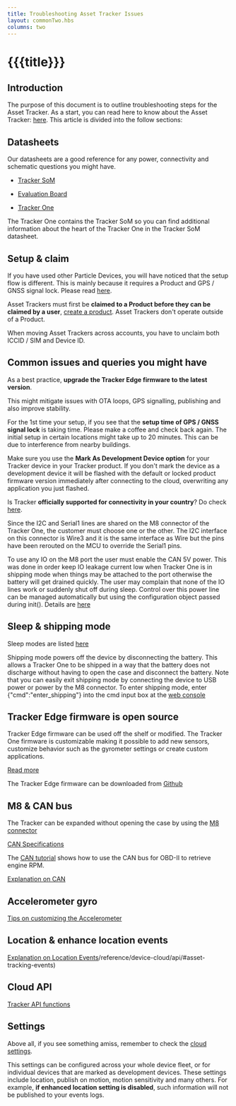 ```yaml
---
title: Troubleshooting Asset Tracker Issues
layout: commonTwo.hbs
columns: two
---
```


# {{{title}}}

## Introduction

The purpose of this document is to outline troubleshooting steps for the Asset Tracker. As a start, you can read here to know about the Asset Tracker: [here](/getting-started/hardware/tracking-system/). This article is divided into the follow sections:


## Datasheets

Our datasheets are a good reference for any power, connectivity and schematic questions you might have.

- [Tracker SoM](/reference/datasheets/tracker/tracker-som-datasheet/)

- [Evaluation Board](/reference/datasheets/tracker/tracker-som-eval-board/)

- [Tracker One](/reference/datasheets/tracker/tracker-one/)

The Tracker One contains the Tracker SoM so you can find additional information about the heart of the Tracker One in the Tracker SoM datasheet.

## Setup & claim

If you have used other Particle Devices, you will have noticed that the setup flow is different. This is mainly because it requires a Product and GPS / GNSS signal lock. Please read [here](/tutorials/asset-tracking/setup/#setup).

Asset Trackers must first be **claimed to a Product before they can be claimed by a user**, [create a product](/getting-started/tracker/tracker-setup/#create-a-product). Asset Trackers don't operate outside of a Product. 

When moving Asset Trackers across accounts, you have to unclaim both ICCID / SIM and Device ID.

## Common issues and queries you might have

As a best practice, **upgrade the Tracker Edge firmware to the latest version**.

This might mitigate issues with OTA loops, GPS signalling, publishing and also improve stability.

For the 1st time your setup, if you see that the **setup time of GPS / GNSS signal lock** is taking time. Please make a coffee and check back again. The initial setup in certain locations might take up to 20 minutes. This can be due to interference from nearby buildings.

Make sure you use the **Mark As Development Device option** for your Tracker device in your Tracker product. If you don't mark the device as a development device it will be flashed with the default or locked product firmware version immediately after connecting to the cloud, overwriting any application you just flashed.

Is Tracker **officially supported for connectivity in your country**? Do check [here](/tutorials/cellular-connectivity/cellular-carriers/?tab=ByDevice&device=Tracker%20T524%2FONE524%20LTE%20CAT1%2F3G%2F2G%20%28Europe%29%20EtherSIM&region=All).

Since the I2C and Serial1 lines are shared on the M8 connector of the Tracker One, the customer must choose one or the other. The I2C interface on this connector is Wire3 and it is the same interface as Wire but the pins have been rerouted on the MCU to override the Serial1 pins.

To use any IO on the M8 port the user must enable the CAN 5V power. This was done in order keep IO leakage current low when Tracker One is in shipping mode when things may be attached to the port otherwise the battery will get drained quickly. The user may complain that none of the IO lines work or suddenly shut off during sleep. Control over this power line can be managed automatically but using the configuration object passed during init(). Details are [here](/firmware/tracker-edge/tracker-edge-api-reference/#trackerconfiguration)

## Sleep & shipping mode

Sleep modes are listed [here](/reference/tracker/tracker-sleep/)

Shipping mode powers off the device by disconnecting the battery. This allows a Tracker One to be shipped in a way that the battery does not discharge without having to open the case and disconnect the battery. Note that you can easily exit shipping mode by connecting the device to USB power or power by the M8 connector. To enter shipping mode, enter {"cmd":"enter\_shipping"} into the cmd input box at the [web console](/getting-started/console/console/#using-the-cmd-box)

## Tracker Edge firmware is open source

Tracker Edge firmware can be used off the shelf or modified. The Tracker One firmware is customizable making it possible to add new sensors, customize behavior such as the gyrometer settings or create custom applications.

[Read more](/getting-started/tracker/tracker-setup/#device-firmware)

The Tracker Edge firmware can be downloaded from [Github](https://github.com/particle-iot/tracker-edge)

## M8 & CAN bus

The Tracker can be expanded without opening the case by using the [M8 connector](/hardware/tracker/tracker-one-expansion/#tracker-one-m8-connector)

[CAN Specifications](/reference/datasheets/tracker/tracker-som-datasheet/#can-specifications)

The [CAN tutorial](/hardware/tracker/projects/tracker-can/) shows how to use the CAN bus for OBD-II to retrieve engine RPM.


[Explanation on CAN](/reference/tracker/can-bus/)

## Accelerometer gyro

[Tips on customizing the Accelerometer](https://community.particle.io/t/customizing-the-imu-triggers/60169)

## Location & enhance location events

[Explanation on Location Events]()/reference/device-cloud/api/#asset-tracking-events)

## Cloud API

[Tracker API functions](/reference/cloud-apis/api/#asset-tracking)

## Settings

Above all, if you see something amiss, remember to check the [cloud settings](/reference/tracker/tracker-sleep/#cloud-settings).

This settings can be configured across your whole device fleet, or for individual devices that are marked as development devices. These settings include location, publish on motion, motion sensitivity and many others. For example, **if enhanced location setting is disabled**, such information will not be published to your events logs.
  
  
